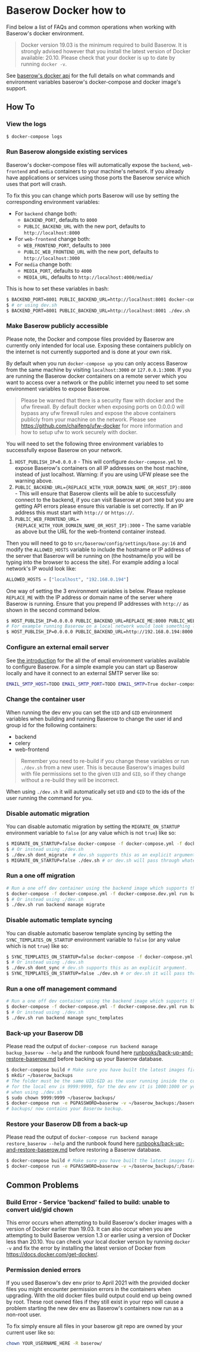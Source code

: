 # Baserow Docker how to

Find below a list of FAQs and common operations when working with Baserow's docker
environment.

> Docker version 19.03 is the minimum required to build Baserow. It is strongly
> advised however that you install the latest version of Docker available: 20.10.
> Please check that your docker is up to date by running `docker -v`.

See [baserow's docker api](../reference/baserow-docker-api.md) for the full details on
what commands and environment variables baserow's docker-compose and docker image's
support.

## How To

### View the logs

```bash
$ docker-compose logs 
```

### Run Baserow alongside existing services

Baserow's docker-compose files will automatically expose the `backend`, `web-frontend`
and `media` containers to your machine's network. If you already have applications or
services using those ports the Baserow service which uses that port will crash.

To fix this you can change which ports Baserow will use by setting the corresponding
environment variables:

- For `backend` change both:
  - `BACKEND_PORT`, defaults to `8000` 
  - `PUBLIC_BACKEND_URL` with the new port, defaults to `http://localhost:8000`
- For `web-frontend` change both:
  - `WEB_FRONTEND_PORT`, defaults to `3000`
  - `PUBLIC_WEB_FRONTEND_URL` with the new port, defaults to `http://localhost:3000`
- For `media` change both:
  - `MEDIA_PORT`, defaults to `4000`
  - `MEDIA_URL`, defaults to `http://localhost:4000/media/`

This is how to set these variables in bash:

```bash
$ BACKEND_PORT=8001 PUBLIC_BACKEND_URL=http://localhost:8001 docker-compose up 
$ # or using dev.sh
$ BACKEND_PORT=8001 PUBLIC_BACKEND_URL=http://localhost:8001 ./dev.sh
```

### Make Baserow publicly accessible

Please note, the Docker and compose files provided by Baserow are currently only
intended for local use. Exposing these containers publicly on the internet is not 
currently supported and is done at your own risk.

By default when you run `docker-compose up` you can only access Baserow from the same
machine by visiting `localhost:3000` or `127.0.0.1:3000`. If you are running the Baserow
docker containers on a remote server which you want to access over a network or the
public internet you need to set some environment variables to expose Baserow. 

> Please be warned that there is a security flaw with docker and the ufw firewall.
> By default docker when exposing ports on 0.0.0.0 will bypass any ufw firewall rules
> and expose the above containers publicly from your machine on the network. Please see
> https://github.com/chaifeng/ufw-docker for more information and how to setup ufw to
> work securely with docker.

You will need to set the following three environment variables to successfully expose
Baserow on your network.

1. `HOST_PUBLISH_IP=0.0.0.0` - This will configure `docker-compose.yml` to expose
   Baserow's containers on all IP addresses on the host machine, instead of just
   localhost. Warning: if you are using UFW please see the warning above.
2. `PUBLIC_BACKEND_URL={REPLACE_WITH_YOUR_DOMAIN_NAME_OR_HOST_IP}:8000` - This will
   ensure that Baserow clients will be able to successfully connect to the backend,
   if you can visit Baserow at port `3000` but you are getting API errors please ensure
   this variable is set correctly. If an IP address this must start with `http://` or 
   `https://`.
3. `PUBLIC_WEB_FRONTEND_URL={REPLACE_WITH_YOUR_DOMAIN_NAME_OR_HOST_IP}:3000` - The same
   variable as above but the URL for the web-frontend container instead.
   
Then you will need to go to `src/baserow/config/settings/base.py:16` and modify the
`ALLOWED_HOSTS` variable to include the hostname or IP address of the server that 
Baserow will be running on (the hostname/ip you will be typing into the
browser to access the site). For example adding a local network's IP would look like:
```python
ALLOWED_HOSTS = ["localhost", "192.168.0.194"]
```
   
One way of setting the 3 environment variables is below. Please replease `REPLACE_ME` 
with the IP address or domain name of the server where Baserow is running. Ensure that 
you prepend IP addresses with `http://` as shown in the second command below.

```bash
$ HOST_PUBLISH_IP=0.0.0.0 PUBLIC_BACKEND_URL=REPLACE_ME:8000 PUBLIC_WEB_FRONTEND_URL=REPLACE_ME:3000 docker-compose up --build
# For example running Baserow on a local network would look something like:
$ HOST_PUBLISH_IP=0.0.0.0 PUBLIC_BACKEND_URL=http://192.168.0.194:8000 PUBLIC_WEB_FRONTEND_URL=http://192.168.0.194:3000 docker-compose up --build
```

### Configure an external email server

See [the introduction](../getting-started/introduction.md) for the all the of email
environment variables available to configure Baserow. For a simple example you can start
up Baserow locally and have it connect to an external SMTP server like so:

```bash
EMAIL_SMTP_HOST=TODO EMAIL_SMTP_PORT=TODO EMAIL_SMTP=True docker-compose up
```

### Change the container user

When running the dev env you can set the `UID` and `GID` environment variables when
building and running Baserow to change the user id and group id for the following
containers:

- backend
- celery
- web-frontend

> Remember you need to re-build if you change these variables or run `./dev.sh` from a
> new user.
> This is because Baserow's images build with file permissions set to the
> given `UID` and `GID`, so if they change without a re-build they will be incorrect.

When using `./dev.sh` it will automatically set `UID` and `GID` to the ids of the user
running the command for you.

### Disable automatic migration

You can disable automatic migration by setting the `MIGRATE_ON_STARTUP` environment
variable to `false` (or any value which is not `true`) like so:

```bash
$ MIGRATE_ON_STARTUP=false docker-compose -f docker-compose.yml -f docker-compose.dev.yml up -d
$ # Or instead using ./dev.sh 
$ ./dev.sh dont_migrate  # dev.sh supports this as an explicit argument.
$ MIGRATE_ON_STARTUP=false ./dev.sh # or dev.sh will pass through whatever you have set. 
```

### Run a one off migration

```bash
# Run a one off dev container using the backend image which supports the "manage" command like so:
$ docker-compose -f docker-compose.yml -f docker-compose.dev.yml run backend manage migrate
$ # Or instead using ./dev.sh 
$ ./dev.sh run backend manage migrate
```

### Disable automatic template syncing

You can disable automatic baserow template syncing by setting the
`SYNC_TEMPLATES_ON_STARTUP` environment variable to `false` (or any value which is
not `true`) like so:

```bash
$ SYNC_TEMPLATES_ON_STARTUP=false docker-compose -f docker-compose.yml -f docker-compose.dev.yml up -d
$ # Or instead using ./dev.sh 
$ ./dev.sh dont_sync # dev.sh supports this as an explicit argument.
$ SYNC_TEMPLATES_ON_STARTUP=false ./dev.sh # or dev.sh it will pass through whatever you have set. 
```

### Run a one off management command

```bash
# Run a one off dev container using the backend image which supports the "manage" command like so:
$ docker-compose -f docker-compose.yml -f docker-compose.dev.yml run backend manage sync_templates 
$ # Or instead using ./dev.sh 
$ ./dev.sh run backend manage sync_templates 
```

### Back-up your Baserow DB

Please read the output of `docker-compose run backend manage backup_baserow --help` and
the runbook found here [runbooks/back-up-and-restore-baserow.md](https://gitlab.com/bramw/baserow/-/blob/develop/docs/runbooks/back-up-and-restore-baserow.md.md)
before backing up your Baserow database. 

```bash
$ docker-compose build # Make sure you have built the latest images first
$ mkdir ~/baserow_backups
# The folder must be the same UID:GID as the user running inside the container, which
# for the local env is 9999:9999, for the dev env it is 1000:1000 or your own UID:GID
# when using ./dev.sh
$ sudo chown 9999:9999 ~/baserow_backups/ 
$ docker-compose run -e PGPASSWORD=baserow -v ~/baserow_backups:/baserow/backups backend manage backup_baserow -h db -d baserow -U baserow -f /baserow/backups/baserow_backup.tar.gz 
# backups/ now contains your Baserow backup.
```

### Restore your Baserow DB from a back-up

Please read the output of `docker-compose run backend manage restore_baserow --help` and
the runbook found here [runbooks/back-up-and-restore-baserow.md](https://gitlab.com/bramw/baserow/-/blob/develop/docs/runbooks/back-up-and-restore-baserow.md.md)
before restoring a Baserow database.

```bash
$ docker-compose build # Make sure you have built the latest images first
$ docker-compose run -e PGPASSWORD=baserow -v ~/baserow_backups/:/baserow/backups/ backend manage restore_baserow -h db -d baserow -U baserow -f /baserow/backups/baserow_backup.tar.gz
```

## Common Problems

### Build Error - Service 'backend' failed to build: unable to convert uid/gid chown

This error occurs when attempting to build Baserow's docker images with a version of
Docker earlier than 19.03. It can also occur when you are attempting to build Baserow
version 1.3 or earlier using a version of Docker less than 20.10. You can check your
local docker version by running `docker -v` and fix the error by installing the latest
version of Docker from https://docs.docker.com/get-docker/.

### Permission denied errors

If you used Baserow's dev env prior to April 2021 with the provided docker files you
might encounter permission errors in the containers when upgrading. With the old docker
files build output could end up being owned by root. These root owned files if they
still exist in your repo will cause a problem starting the new dev env as Baserow's
containers now run as a non-root user.

To fix simply ensure all files in your baserow git repo are owned by your current user
like so:

```bash
chown YOUR_USERNAME_HERE -R baserow/
```
